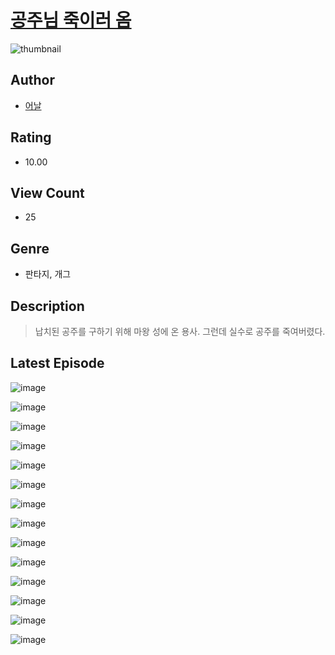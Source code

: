 # [공주님 죽이러 옴](https://comic.naver.com/bestChallenge/list?titleId=811115)
![thumbnail](https://image-comic.pstatic.net/user_contents_data/challenge_comic/2023/05/25/355078/upload_7003770563024269924_480x623.jpeg)

## Author
- [어날](https://comic.naver.com/artistTitle?id=355078)

## Rating
- 10.00

## View Count
- 25

## Genre
- 판타지, 개그

## Description
> 납치된 공주를 구하기 위해 마왕 성에 온 용사. 그런데 실수로 공주를 죽여버렸다.


## Latest Episode
![image](https://image-comic.pstatic.net/user_contents_data/challenge_comic/2023/05/25/355078/upload_3833467297007285041.jpeg)

![image](https://image-comic.pstatic.net/user_contents_data/challenge_comic/2023/05/25/355078/upload_7220785751533904997.jpeg)

![image](https://image-comic.pstatic.net/user_contents_data/challenge_comic/2023/05/25/355078/upload_7003772740552767792.jpeg)

![image](https://image-comic.pstatic.net/user_contents_data/challenge_comic/2023/05/25/355078/upload_7016951496388796724.jpeg)

![image](https://image-comic.pstatic.net/user_contents_data/challenge_comic/2023/05/25/355078/upload_7089567641575646773.jpeg)

![image](https://image-comic.pstatic.net/user_contents_data/challenge_comic/2023/05/25/355078/upload_3904956439339349811.jpeg)

![image](https://image-comic.pstatic.net/user_contents_data/challenge_comic/2023/05/25/355078/upload_7378415947576653157.jpeg)

![image](https://image-comic.pstatic.net/user_contents_data/challenge_comic/2023/05/25/355078/upload_7075213521452151090.jpeg)

![image](https://image-comic.pstatic.net/user_contents_data/challenge_comic/2023/05/25/355078/upload_3978144327055521635.jpeg)

![image](https://image-comic.pstatic.net/user_contents_data/challenge_comic/2023/05/25/355078/upload_7234245762408014129.jpeg)

![image](https://image-comic.pstatic.net/user_contents_data/challenge_comic/2023/05/25/355078/upload_3991093289169335095.jpeg)

![image](https://image-comic.pstatic.net/user_contents_data/challenge_comic/2023/05/25/355078/upload_3474586731900515637.jpeg)

![image](https://image-comic.pstatic.net/user_contents_data/challenge_comic/2023/05/25/355078/upload_7018353364382594659.jpeg)

![image](https://image-comic.pstatic.net/user_contents_data/challenge_comic/2023/05/25/355078/upload_7233406840052736309.jpeg)

